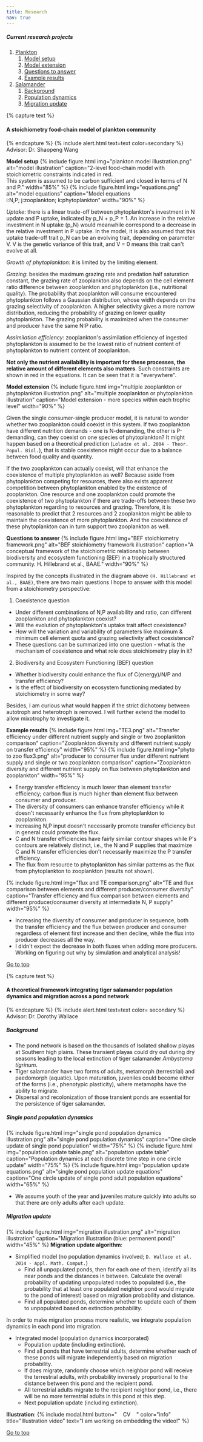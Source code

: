 ```yaml
---
title: Research
nav: true
---
```


##### Current research projects <a name="top">
1. [Plankton](#paragraph1)
    1. [Model setup](#subparagraph1)
    2. [Model extension](#subparagraph2)
    3. [Questions to answer](#subparagraph3)
    4. [Example results](#subparagraph4)
2. [Salamander](#paragraph2)
    1. [Background](#subparagraph2-1)
    2. [Population dynamics](#subparagraph2-2)
    3. [Migration update](#subparagraph2-3)

{% capture text %}
#### A stoichiometry food-chain model of plankton community <a name="paragraph1"></a>
{% endcapture %}
{% include alert.html text=text color=secondary %}
Advisor: Dr. Shaopeng Wang

**Model setup**<a name="subparagraph1"></a>
{% include figure.html img="plankton model illustration.png" alt="model illustration" caption="2-level food-chain model with stoichiometric constraints indicated in red.<br/>This system is assumed to be carbon sufficient and closed in terms of N and P." width="85%" %}
{% include figure.html img="equations.png" alt="model equations" caption="Model equations<br/>i:N,P; j:zooplankton; k:phytoplankton" width="90%" %}

*Uptake*: there is a linear trade-off between phytoplankton's investment in N update and P uptake, indicated by p_N + p_P = 1. An increase in the relative investment in N uptake (p_N) would meanwhile correspond to a decrease in the relative investment in P uptake. In the model, it is also assumed that this uptake trade-off trait p_N can be an evolving trait, depending on parameter V. V is the genetic variance of this trait, and V = 0 means this trait can't evolve at all. 

*Growth of phytoplankton*: it is limited by the limiting element. 

*Grazing*: besides the maximum grazing rate and predation half saturation constant, the grazing rate of zooplankton also depends on the cell element ratio difference between zooplankton and phytoplankton (i.e., nutritional quality). The probability that zooplankton will consume encountered phytoplankton follows a Gaussian distribution, whose width depends on the grazing selectivity of zooplankton. A higher selectivity gives a more narrow distribution, reducing the probability of grazing on lower quality phytoplankton. The grazing probability is maximized when the consumer and producer have the same N:P ratio.

*Assimilation efficiency*: zooplankton's assimilation efficiency of ingested phytoplankton is assumed to be the lowest ratio of nutrient content of phytoplankton to nutrient content of zooplankton.

**Not only the nutrient availability is important for these processes, the relative amount of different elements also matters**. Such constraints are shown in red in the equations. It can be seen that it is "everywhere".

**Model extension**<a name="subparagraph2"></a>
{% include figure.html img="multiple zooplankton or phytoplankton illustration.png" alt="multiple zooplankton or phytoplankton illustration" caption="Model extension - more species within each trophic level" width="90%" %}

Given the single consumer-single producer model, it is natural to wonder whether two zooplankton could coexist in this system. If two zooplankton have different nutrition demands - one is N-demanding, the other is P-demanding, can they coexist on one species of phytoplankton? It might happen based on a theoretical prediction (`Loladze et al. 2004 - Theor. Popul. Biol.`), that is stable coexistence might occur due to a balance between food quality and quantity.

If the two zooplankton can actually coexist, will that enhance the coexistence of multiple phytoplankton as well? Because aside from phytoplankton competing for resources, there also exists apparent competition between phytoplankton enabled by the existence of zooplankton. One resource and one zooplankton could promote the coexistence of two phytoplankton if there are trade-offs between these two phytoplankton regarding to resources and grazing. Therefore, it is reasonable to predict that 2 resources and 2 zooplankton might be able to maintain the coexistence of more phytoplankton. And the coexistence of these phytoplankton can in turn support two zooplankton as well.

**Questions to answer**<a name="subparagraph3"></a>
{% include figure.html img="BEF stoichiometry framework.png" alt="BEF stoichiometry framework illustration" caption="A conceptual framework of the stoichiometric relationship between biodiversity and ecosystem functioning (BEF) in a trophically structured community. H. Hillebrand et al., BAAE." width="90%" %}

Inspired by the concepts illustrated in the diagram above ```(H. Hillebrand et al., BAAE)```, there are two main questions I hope to answer with this model from a stoichiometry perspective:
1. Coexistence question
 - Under different combinations of N,P availability and ratio, can different zooplankton and phytoplankton coexist?
 - Will the evolution of phytoplankton's uptake trait affect coexistence?
 - How will the variation and variability of parameters like maximum & minimum cell element quota and grazing selectivity affect coexistence?<br/>
 - These questions can be summarized into one question - what is the mechanism of coexistence and what role does stoichiometry play in it?

2. Biodiversity and Ecosystem Functioning (BEF) question
 - Whether biodiversity could enhance the flux of C(energy)/N/P and transfer efficiency?
 - Is the effect of biodiversity on ecosystem functioning mediated by stoichiometry in some way?<br/>

Besides, I am curious what would happen if the strict dichotomy between autotroph and heterotroph is removed. I will further extend the model to allow mixotrophy to investigate it.

**Example results**<a name="subparagraph4"></a>
{% include figure.html img="TE3.png" alt="Transfer efficiency under different nutrient supply and single or two zooplankton comparison" caption="Zooplankton diversity and different nutrient supply on transfer efficiency" width="95%" %}
{% include figure.html img="phyto to zoo flux3.png" alt="producer to consumer flux under different nutrient supply and single or two zooplankton comparison" caption="Zooplankton diversity and different nutrient supply on flux between phytoplankton and zooplankton" width="95%" %}

- Energy transfer efficiency is much lower than element transfer efficiency; carbon flux is much higher than element flux between consumer and producer.
- The diversity of consumers can enhance transfer efficiency while it doesn't necessarily enhance the flux from phytoplankton to zooplankton.
- Increasing N,P input doesn't necessarily promote transfer efficiency but in general could promote the flux.
- C and N transfer efficiencies have fairly similar contour shapes while P's contours are relatively distinct, i.e., the N and P supplies that maximize C and N transfer efficiencies don't necessarily maximize the P transfer efficiency.
- The flux from resource to phytoplankton has similar patterns as the flux from phytoplankton to zooplankton (results not shown).

{% include figure.html img="flux and TE comparison.png" alt="TE and flux comparison between elements and different producer/consumer diversity" caption="Transfer efficiency and flux comparison between elements and different producer/consumer diversity at intermediate N, P supply" width="95%" %}

- Increasing the diversity of consumer and producer in sequence, both the transfer efficiency and the flux between producer and consumer regardless of element first increase and then decline, while the flux into producer decreases all the way.
- I didn't expect the decrease in both fluxes when adding more producers. Working on figuring out why by simulation and analytical analysis!

[Go to top](#top)

{% capture text %}
#### A theoretical framework integrating tiger salamander population dynamics and migration across a pond network <br/> <a name="paragraph2"></a>
{% endcapture %}
{% include alert.html text=text color= secondary %}
Advisor: Dr. Dorothy Wallace

##### Background<a name="subparagraph2-1"></a>
- The pond network is based on the thousands of Isolated shallow playas at Southern high plains. These transient playas could dry out during dry seasons leading to the local extinction of tiger salamander *Ambystoma tigrinum*.
- Tiger salamander have two forms of adults, metamorph (terrestrial) and paedomorph (aquatic).  Upon maturation, juveniles could become either of the forms (i.e., phenotypic plasticity), where metamophs have the ability to migrate. 
- Dispersal and recolonization of those transient ponds are essential for the persistence of tiger salamander.

##### Single pond population dynamics<a name="subparagraph2-2"></a>
{% include figure.html img="single pond population dynamics illustration.png" alt="single pond population dynamics" caption="One circle update of single pond population" width="75%" %}
{% include figure.html img="population update table.png" alt="population update table" caption="Population dynamics at each discrete time step in one circle update" width="75%" %}
{% include figure.html img="population update equations.png" alt="single pond population update equations" caption="One circle update of single pond adult population equations" width="65%" %}

- We assume youth of the year and juveniles mature quickly into adults so that there are only adults after each update.  

##### Migration update<a name="subparagraph2-3"></a>
{% include figure.html img="migration illustration.png" alt="migration illustration" caption="Migration illustration (blue: permanent pond)" width="45%" %}
**Migration update algorithm**:
- Simplified model (no population dynamics involved; `D. Wallace et al. 2014 - Appl. Math. Comput.`)
	- Find all unpopulated ponds, then for each one of them, identify all its near ponds and the distances in between. Calculate the overall probability of updating unpopulated nodes to populated (i.e., the probability that at least one populated neighbor pond would migrate to the pond of interest) based on migration probability and distance.
	- Find all populated ponds, determine whether to update each of them to unpopulated based on extinction probability.

In order to make migration process more realistic, we integrate population dynamics in each pond into migration.
- Integrated model (population dynamics incorporated)
	- Population update (including extinction).
	- Find all ponds that have terrestrial adults, determine whether each of these ponds will migrate independently based on migration probability.
	- If does migrate, randomly choose which neighbor pond will receive the terrestrial adults, with probability inversely proportional to the distance between this pond and the recipient pond.
	- All terrestrial adults migrate to the recipient neighbor pond, i.e., there will be no more terrestrial adults in this pond at this step. 
	- Next population update (including extinction).
   
**Illustration**:
{% include modal.html button="&nbsp; &nbsp; CV &nbsp; &nbsp;" color="info" title="Illustration video" text="I am working on embedding the video!" %}
<!--
continuous model:
equilibrium has feasibility? 
the time taken to become equilibrium, if too long might cause to extinction, allee effect
-->

[Go to top](#top)
